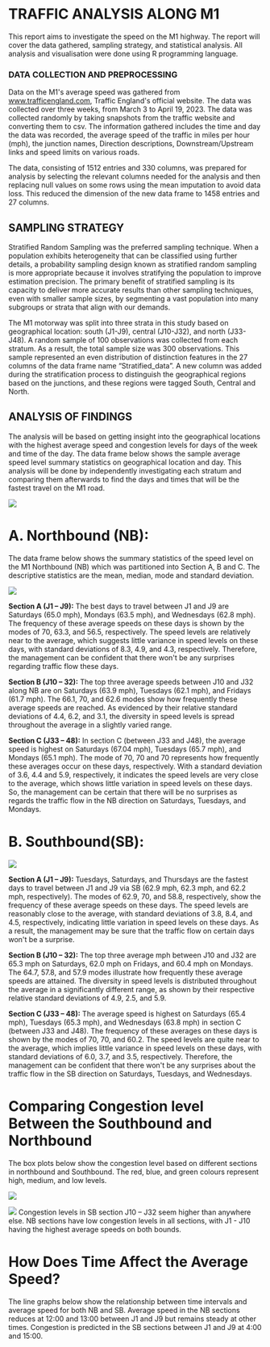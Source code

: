 # TRAFFIC ANALYSIS ALONG M1

This report aims to investigate the speed on the M1 highway. The report will cover the data gathered, sampling strategy, and statistical analysis. All analysis and visualisation were done using R programming language.

### DATA COLLECTION AND PREPROCESSING
Data on the M1's average speed was gathered from www.trafficengland.com, Traffic England's official website. The data was collected over three weeks, from March 3 to April 19, 2023. The data was collected randomly by taking snapshots from the traffic website and converting them to csv. The information gathered includes the time and day the data was recorded, the average speed of the traffic in miles per hour (mph), the junction names, Direction descriptions, Downstream/Upstream links and speed limits on various roads.

The data, consisting of 1512 entries and 330 columns, was prepared for analysis by selecting the relevant columns needed for the analysis and then replacing null values on some rows using the mean imputation to avoid data loss. This reduced the dimension of the new data frame to 1458 entries and 27 columns.

## SAMPLING STRATEGY
Stratified Random Sampling was the preferred sampling technique. When a population exhibits heterogeneity that can be classified using further details, a probability sampling design known as stratified random sampling is more appropriate because it involves stratifying the population to improve estimation precision. The primary benefit of stratified sampling is its capacity to deliver more accurate results than other sampling techniques, even with smaller sample sizes, by segmenting a vast population into many subgroups or strata that align with our demands.

The M1 motorway was split into three strata in this study based on geographical location: south (J1-J9), central (J10-J32), and north (J33-J48). A random sample of 100 observations was collected from each stratum. As a result, the total sample size was 300 observations. This sample represented an even distribution of distinction features in the 27 columns of the data frame name “Stratified_data”. A new column was added during the stratification process to distinguish the geographical regions based on the junctions, and these regions were tagged South, Central and North.

## ANALYSIS OF FINDINGS
The analysis will be based on getting insight into the geographical locations with the highest average speed and congestion levels for days of the week and time of the day. The data frame below shows the sample average speed level summary statistics on geographical location and day. This analysis will be done by independently investigating each stratum and comparing them afterwards to find the days and times that will be the fastest travel on the M1 road.

![](https://github.com/odogwu25/Traffic-Analysis/blob/main/images/summary%20stat.png)


# A. Northbound (NB):
The data frame  below shows the summary statistics of the speed level on the M1 Northbound (NB) which was partitioned into Section A, B and C. The descriptive statistics are the mean, median, mode and standard deviation.

![](https://github.com/odogwu25/Traffic-Analysis/blob/main/images/NB%20dataframe.png)

**Section A (J1 – J9):** The best days to travel between J1 and J9 are Saturdays (65.0 mph), Mondays (63.5 mph), and Wednesdays (62.8 mph). The frequency of these average speeds on these days is shown by the modes of 70, 63.3, and 56.5, respectively. The speed levels are relatively near to the average, which suggests little variance in speed levels on these days, with standard deviations of 8.3, 4.9, and 4.3, respectively. Therefore, the management can be confident that there won't be any surprises regarding traffic flow these days.

**Section B (J10 – 32):** The top three average speeds between J10 and J32 along NB are on Saturdays (63.9 mph), Tuesdays (62.1 mph), and Fridays (61.7 mph). The 66.1, 70, and 62.6 modes show how frequently these average speeds are reached. As evidenced by their relative standard deviations of 4.4, 6.2, and 3.1, the diversity in speed levels is spread throughout the average in a slightly varied range.

**Section C (J33 – 48):** In section C (between J33 and J48), the average speed is highest on Saturdays (67.04 mph), Tuesdays (65.7 mph), and Mondays (65.1 mph). The mode of 70, 70 and 70 represents how frequently these averages occur on these days, respectively. With a standard deviation of 3.6, 4.4 and 5.9, respectively, it indicates the speed levels are very close to the average, which shows little variation in speed levels on these days. So, the management can be certain that there will be no surprises as regards the traffic flow in the NB direction on Saturdays, Tuesdays, and Mondays.

# B. Southbound(SB):
![](https://github.com/odogwu25/Traffic-Analysis/blob/main/images/Southbound%20dataframe.png)

**Section A (J1 – J9):** Tuesdays, Saturdays, and Thursdays are the fastest days to travel between J1 and J9 via SB (62.9 mph, 62.3 mph, and 62.2 mph, respectively). The modes of 62.9, 70, and 58.8, respectively, show the frequency of these average speeds on these days. The speed levels are reasonably close to the average, with standard deviations of 3.8, 8.4, and 4.5, respectively, indicating little variation in speed levels on these days. As a result, the management may be sure that the traffic flow on certain days won't be a surprise.

**Section B (J10 – 32):** The top three average mph between J10 and J32 are 65.3 mph on Saturdays, 62.0 mph on Fridays, and 60.4 mph on Mondays. The 64.7, 57.8, and 57.9 modes illustrate how frequently these average speeds are attained. The diversity in speed levels is distributed throughout the average in a significantly different range, as shown by their respective relative standard deviations of 4.9, 2.5, and 5.9.

**Section C (J33 – 48):** The average speed is highest on Saturdays (65.4 mph), Tuesdays (65.3 mph), and Wednesdays (63.8 mph) in section C (between J33 and J48). The frequency of these averages on these days is shown by the modes of 70, 70, and 60.2. The speed levels are quite near to the average, which implies little variance in speed levels on these days, with standard deviations of 6.0, 3.7, and 3.5, respectively. Therefore, the management can be confident that there won't be any surprises about the traffic flow in the SB direction on Saturdays, Tuesdays, and Wednesdays.


# Comparing Congestion level Between the Southbound and Northbound
The box plots below show the congestion level based on different sections in northbound and Southbound. The red, blue, and green colours represent high, medium, and low levels.

![](https://github.com/odogwu25/Traffic-Analysis/blob/main/images/NB%20boxplot.png)

![](https://github.com/odogwu25/Traffic-Analysis/blob/main/images/SB%20boxplot.png)
Congestion levels in SB section J10 – J32 seem higher than anywhere else. NB sections have low congestion levels in all sections, with J1 - J10 having the highest average speeds on both bounds.

# How Does Time Affect the Average Speed?
The line graphs below show the relationship between time intervals and average speed for both NB and SB. Average speed in the NB sections reduces at 12:00 and 13:00 between J1 and J9 but remains steady at other times. Congestion is predicted in the SB sections between J1 and J9 at 4:00 and 15:00.
